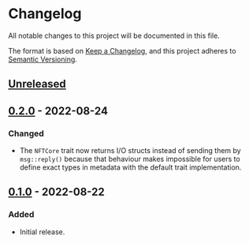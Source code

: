 # Changelog
All notable changes to this project will be documented in this file.

The format is based on [Keep a Changelog](https://keepachangelog.com/en/1.0.0/),
and this project adheres to [Semantic Versioning](https://semver.org/spec/v2.0.0.html).

## [Unreleased]

## [0.2.0] - 2022-08-24
### Changed
- The `NFTCore` trait now returns I/O structs instead of sending them by `msg::reply()` because that behaviour makes impossible for users to define exact types in metadata with the default trait implementation.

## [0.1.0] - 2022-08-22
### Added
- Initial release.

[Unreleased]: https://github.com/gear-dapps/gear-lib/compare/0.2.0...HEAD
[0.2.0]: https://github.com/gear-dapps/gear-lib/compare/0.1.0...0.2.0
[0.1.0]: https://github.com/gear-dapps/gear-lib/compare/67d2566...0.1.0
